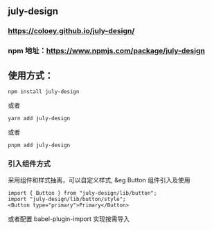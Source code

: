 ## july-design

### https://coloey.github.io/july-design/

### npm 地址：https://www.npmjs.com/package/july-design

## 使用方式：

```
npm install july-design
```

或者

```
yarn add july-design
```

或者

```
pnpm add july-design
```

### 引入组件方式

采用组件和样式抽离，可以自定义样式,
&eg Button 组件引入及使用

```react
import { Button } from "july-design/lib/button";
import "july-design/lib/button/style";
<Button type="primary">Primary</Button>
```

或者配置 babel-plugin-import 实现按需导入
